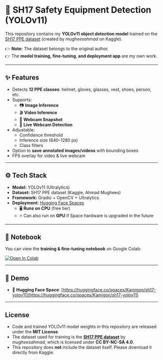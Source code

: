 # 🦺 SH17 Safety Equipment Detection (YOLOv11)

This repository contains my **YOLOv11 object detection model** trained on the 
[SH17 PPE dataset](https://www.kaggle.com/datasets/mugheesahmad/sh17-dataset-for-ppe-detection) 
(created by *mugheesahmad* on Kaggle).  

👉 **Note:** The dataset belongs to the original author.  
👉 The **model training, fine-tuning, and deployment app** are my own work.

---

## ✨ Features
- Detects **12 PPE classes**: helmet, gloves, glasses, vest, shoes, person, etc.
- Supports:
  - 📷 **Image Inference**
  - 🎬 **Video Inference**
  - 📸 **Webcam Snapshot**
  - 🔴 **Live Webcam Detection**
- Adjustable:
  - Confidence threshold
  - Inference size (640–1280 px)
  - Class filters
- Option to **save annotated images/videos** with bounding boxes
- FPS overlay for video & live webcam

---

## ⚙️ Tech Stack
- **Model:** YOLOv11 (Ultralytics)
- **Dataset:** SH17 PPE dataset (Kaggle, Ahmad Mughees)
- **Framework:** Gradio + OpenCV + Ultralytics
- **Deployment:** [Hugging Face Spaces](https://huggingface.co/spaces/Kamigon/sh17-yolov11)  
  - 🖥️ **Runs on CPU** (free tier)  
  - ⚡ Can also run on **GPU** if Space hardware is upgraded in the future  

---

## 📒 Notebook
You can view the **training & fine-tuning notebook** on Google Colab:

[![Open In Colab](https://colab.research.google.com/assets/colab-badge.svg)](
https://colab.research.google.com/drive/1THeHTY-9MKb9LPA2Ve9CvE5FyK8r2Clh?usp=sharing
)


---

## 🚀 Demo
- 🔗 **Hugging Face Space**: [https://huggingface.co/spaces/Kamigon/sh17-yolov11](https://huggingface.co/spaces/Kamigon/sh17-yolov11)  

---

## License
- Code and trained YOLOv11 model weights in this repository are released under the **MIT License**.  
- The dataset used for training is the **[SH17 PPE dataset](https://www.kaggle.com/datasets/mugheesahmad/sh17-dataset-for-ppe-detection)** by *mugheesahmad*, which is licensed under **CC BY-NC-SA 4.0**.  
- This repository does **not** include the dataset itself. Please download it directly from Kaggle.  
